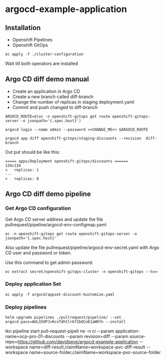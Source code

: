 # argocd-example-application

## Installation
- Openshift Pipelines
- Openshift GitOps

```
oc apply -f ./cluster-configuration
```
Wait till both operators are installed

## Argo CD diff demo manual

- Create an application in Argo CD
- Create a new branch called diff-branch
- Change the number of replicas in staging deployment.yaml
- Commit and push changed to diff-branch

```
ARGOCD_ROUTE=$(oc -n openshift-gitops get route openshift-gitops-server -o jsonpath='{.spec.host}')

argocd login --name admin --password <<CHANGE_ME>> $ARGOCD_ROUTE

argocd app diff openshift-gitops/staging-discounts --revision  diff-branch
```

Out put should be like this:

```
===== apps/Deployment openshift-gitops/discounts ======
134c134
<   replicas: 1
---
>   replicas: 8
```

## Argo CD diff demo pipeline

### Get Argo CD configuration
Get Argo CD server address and update the file pullrequest/pipeline/argocd-env-configmap.yaml

```
oc -n openshift-gitops get route openshift-gitops-server -o jsonpath='{.spec.host}'
```

Also update the file pullrequest/pipeline/argocd-env-secret.yaml with Argo CD user and password or token.

Use this command to get admin password:
```
oc extract secret/openshift-gitops-cluster -n openshift-gitops --to=-
```

### Deploy application Set

```
oc apply -f argocd/appset-discount-kustomize.yaml
```

### Deploy pipelines

```
helm upgrade pipelines ./pullrequest/pipeline/ --set argocd.pass=AHLS5OPJv0cxTdhtlr6f2bQCeE1aWKYn --install
```

tkn pipeline start pull-request-pipeli
ne -n ci --param application-name=ocp-pro-01-discounts --param revision=diff --param source-repo=https://github.com/davidseve/argocd-example-application 
 --workspace name=diff-result,claimName=workspace-pvc-diff-result --workspace name=source-folder,claimName=workspace-pvc-source-folder
